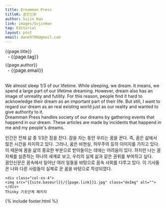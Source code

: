 ```yaml
---
title: Dreamman Press
titleK: 꿈인신문
author: Sujin Han
link: images/SujinHan
tag: Editorial
layout: post
email: dane9706@gmail.com
---	
```


<div class="container">

<div class="deDep">
{{page.title}}<br>
<p style="font-size:15px; margin:0px; padding:0px 0px 0px 8px; margin:0px 0px 8px 0px;">- {{page.tag}}</p>
{{page.author}}<br>
<p style="font-size:15px; margin:0px; padding:0px 0px 0px 8px;">- {{page.email}}</p>
</div>

<br>

<div class="det lato">

<!--영문-->

We almost sleep 1/3 of our lifetime. While sleeping, we dream. It means, we spend a large part of our lifetime dreaming. However, dream also has an image of unreality and futility. For this reason, people find it hard to acknowledge their dream as an important part of their life. But still, I want to regard our dream as an real existing world just as our reality and wanted to give authority to it.
<br>
Dreamman Press handles society of our dreams by gathering events that happend in our dream. These articles are made by incidents that happend in me and my people's dreams. 

<!--영문-->

</div>


<div class="noto">
<!--국문-->

인간은 전체 삶 중 1/3은 잠을 잔다. 잠을 자는 동안 우리는 꿈을 꾼다. 즉, 꿈은 삶에서 많은 시간을 차지하고 있다. 그러나, 꿈은 비현실, 허무주의 등의 이미지를 가지고 있다. 이 때문에 꿈을 삶의 중요한 부분으로 받아들이는 데에는 어려움이 있다. 하지만 나는 꿈 자체를 실존하는 하나의 세계로 보고, 우리의 실제 삶과 같은 권위를 부여하고 싶다.
<br>
꿈인신문은 꿈속에서 일어난 여러 일들을 바탕으로 꿈속 사회를 다루고 있다. 이 기사들은 나와 다른 사람들이 실제로 꾼 꿈을 바탕으로 작성되었다.

<!--국문-->

</div>

<div class="row noto">
	
	<div class="col-xs-4">
	<img src="{{site.baseurl}}/{{page.link}}1.jpg" class="deImg" alt=""></div>
	Thinky 기초단계 패키지
</div>

	

</div> 

{% include footer.html %}